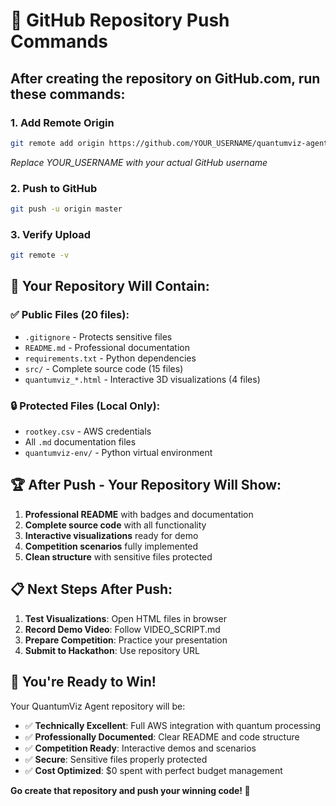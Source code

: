 # 🚀 GitHub Repository Push Commands

## After creating the repository on GitHub.com, run these commands:

### 1. Add Remote Origin
```bash
git remote add origin https://github.com/YOUR_USERNAME/quantumviz-agent.git
```
*Replace YOUR_USERNAME with your actual GitHub username*

### 2. Push to GitHub
```bash
git push -u origin master
```

### 3. Verify Upload
```bash
git remote -v
```

## 🎯 Your Repository Will Contain:

### ✅ **Public Files (20 files):**
- `.gitignore` - Protects sensitive files
- `README.md` - Professional documentation
- `requirements.txt` - Python dependencies
- `src/` - Complete source code (15 files)
- `quantumviz_*.html` - Interactive 3D visualizations (4 files)

### 🔒 **Protected Files (Local Only):**
- `rootkey.csv` - AWS credentials
- All `.md` documentation files
- `quantumviz-env/` - Python virtual environment

## 🏆 **After Push - Your Repository Will Show:**

1. **Professional README** with badges and documentation
2. **Complete source code** with all functionality
3. **Interactive visualizations** ready for demo
4. **Competition scenarios** fully implemented
5. **Clean structure** with sensitive files protected

## 📋 **Next Steps After Push:**

1. **Test Visualizations**: Open HTML files in browser
2. **Record Demo Video**: Follow VIDEO_SCRIPT.md
3. **Prepare Competition**: Practice your presentation
4. **Submit to Hackathon**: Use repository URL

## 🎉 **You're Ready to Win!**

Your QuantumViz Agent repository will be:
- ✅ **Technically Excellent**: Full AWS integration with quantum processing
- ✅ **Professionally Documented**: Clear README and code structure
- ✅ **Competition Ready**: Interactive demos and scenarios
- ✅ **Secure**: Sensitive files properly protected
- ✅ **Cost Optimized**: $0 spent with perfect budget management

**Go create that repository and push your winning code! 🚀**

